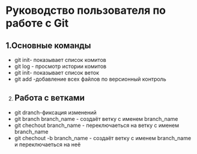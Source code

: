 # Руководство пользователя по работе с Git
## 1.Основные команды 
* git init- показывает список комитов
* git log  - просмотр истории комитов
* git init- показывает список веток
* git add -добавление всех файлов по версионный контроль
2. ## Работа с ветками
* git dranch-фиксация изменений
* git branch branch_name - создаёт ветку с именем branch_name 
* git chechout branch_name - переключаеться на ветку с именем branch_name
* git chechout -b branch_name - создаёт ветку с именем branch_name и переключаеться на неё